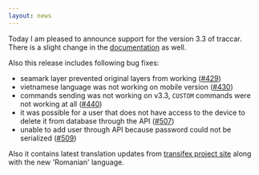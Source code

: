 ```yaml
---
layout: news
---
```


Today I am pleased to announce support for the version 3.3 of traccar. There is a slight change in the [documentation](/installation.html) as well.

Also this release includes following bug fixes:

* seamark layer prevented original layers from working ([#429](https://github.com/vitalidze/traccar-web/issues/429))
* vietnamese language was not working on mobile version ([#430](https://github.com/vitalidze/traccar-web/issues/430))
* commands sending was not working on v3.3, `CUSTOM` commands were not working at all ([#440](https://github.com/vitalidze/traccar-web/issues/440))
* it was possible for a user that does not have access to the device to delete it from database through the API ([#507](https://github.com/vitalidze/traccar-web/issues/507))
* unable to add user through API because password could not be serialized ([#509](https://github.com/vitalidze/traccar-web/issues/509))

Also it contains latest translation updates from [transifex project site](https://www.transifex.com/traccar-web-ui-mod/traccar-web/) along with the new 'Romanian' language.